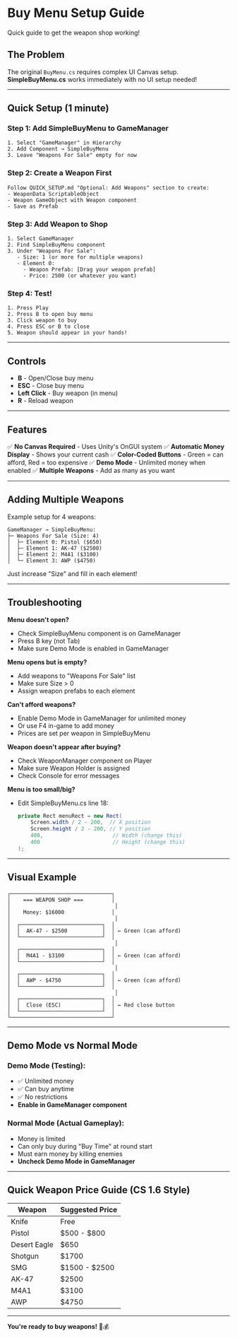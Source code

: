 # Buy Menu Setup Guide

Quick guide to get the weapon shop working!

## The Problem

The original `BuyMenu.cs` requires complex UI Canvas setup. **SimpleBuyMenu.cs** works immediately with no UI setup needed!

---

## Quick Setup (1 minute)

### Step 1: Add SimpleBuyMenu to GameManager
```
1. Select "GameManager" in Hierarchy
2. Add Component → SimpleBuyMenu
3. Leave "Weapons For Sale" empty for now
```

### Step 2: Create a Weapon First
```
Follow QUICK_SETUP.md "Optional: Add Weapons" section to create:
- WeaponData ScriptableObject
- Weapon GameObject with Weapon component
- Save as Prefab
```

### Step 3: Add Weapon to Shop
```
1. Select GameManager
2. Find SimpleBuyMenu component
3. Under "Weapons For Sale":
   - Size: 1 (or more for multiple weapons)
   - Element 0:
     - Weapon Prefab: [Drag your weapon prefab]
     - Price: 2500 (or whatever you want)
```

### Step 4: Test!
```
1. Press Play
2. Press B to open buy menu
3. Click weapon to buy
4. Press ESC or B to close
5. Weapon should appear in your hands!
```

---

## Controls

- **B** - Open/Close buy menu
- **ESC** - Close buy menu
- **Left Click** - Buy weapon (in menu)
- **R** - Reload weapon

---

## Features

✅ **No Canvas Required** - Uses Unity's OnGUI system
✅ **Automatic Money Display** - Shows your current cash
✅ **Color-Coded Buttons** - Green = can afford, Red = too expensive
✅ **Demo Mode** - Unlimited money when enabled
✅ **Multiple Weapons** - Add as many as you want

---

## Adding Multiple Weapons

Example setup for 4 weapons:

```
GameManager → SimpleBuyMenu:
├─ Weapons For Sale (Size: 4)
│  ├─ Element 0: Pistol ($650)
│  ├─ Element 1: AK-47 ($2500)
│  ├─ Element 2: M4A1 ($3100)
│  └─ Element 3: AWP ($4750)
```

Just increase "Size" and fill in each element!

---

## Troubleshooting

**Menu doesn't open?**
- Check SimpleBuyMenu component is on GameManager
- Press B key (not Tab)
- Make sure Demo Mode is enabled in GameManager

**Menu opens but is empty?**
- Add weapons to "Weapons For Sale" list
- Make sure Size > 0
- Assign weapon prefabs to each element

**Can't afford weapons?**
- Enable Demo Mode in GameManager for unlimited money
- Or use F4 in-game to add money
- Prices are set per weapon in SimpleBuyMenu

**Weapon doesn't appear after buying?**
- Check WeaponManager component on Player
- Make sure Weapon Holder is assigned
- Check Console for error messages

**Menu is too small/big?**
- Edit SimpleBuyMenu.cs line 18:
  ```csharp
  private Rect menuRect = new Rect(
      Screen.width / 2 - 200,  // X position
      Screen.height / 2 - 200, // Y position
      400,                      // Width (change this)
      400                       // Height (change this)
  );
  ```

---

## Visual Example

```
┌────────────────────────────────┐
│    === WEAPON SHOP ===         │
│                                 │
│    Money: $16000               │
│                                 │
│  ┌──────────────────────────┐  │
│  │  AK-47 - $2500           │  │ ← Green (can afford)
│  └──────────────────────────┘  │
│                                 │
│  ┌──────────────────────────┐  │
│  │  M4A1 - $3100            │  │ ← Green (can afford)
│  └──────────────────────────┘  │
│                                 │
│  ┌──────────────────────────┐  │
│  │  AWP - $4750             │  │ ← Green (can afford)
│  └──────────────────────────┘  │
│                                 │
│  ┌──────────────────────────┐  │
│  │  Close (ESC)             │  │ ← Red close button
│  └──────────────────────────┘  │
└────────────────────────────────┘
```

---

## Demo Mode vs Normal Mode

### Demo Mode (Testing):
- ✅ Unlimited money
- ✅ Can buy anytime
- ✅ No restrictions
- **Enable in GameManager component**

### Normal Mode (Actual Gameplay):
- Money is limited
- Can only buy during "Buy Time" at round start
- Must earn money by killing enemies
- **Uncheck Demo Mode in GameManager**

---

## Quick Weapon Price Guide (CS 1.6 Style)

| Weapon        | Suggested Price |
|---------------|-----------------|
| Knife         | Free            |
| Pistol        | $500 - $800     |
| Desert Eagle  | $650            |
| Shotgun       | $1700           |
| SMG           | $1500 - $2500   |
| AK-47         | $2500           |
| M4A1          | $3100           |
| AWP           | $4750           |

---

**You're ready to buy weapons!** 🛒💰
